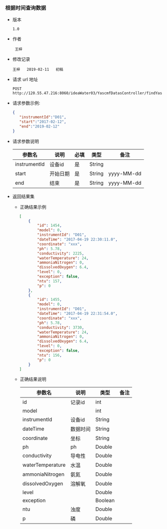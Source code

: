 ### 根据时间查询数据

+ 版本

  ```
  1.0
  ```

+ 作者

  ```
   王梓
  ```

+ 修改记录

  ```
  王梓   2019-02-11   初稿
  ```

+ 请求 url 地址

  ```
  POST http://120.55.47.216:8060/ideaWater03/YascmfDatasController/findYascmfDatasByTime.do
  ```

+ 请求参数示例:

   ```json
   {
      "instrumentId":"D01",
      "start":"2017-02-12",
      "end":"2019-02-12"
   }
   ```

+ 请求参数说明

    参数名 |  说明 | 必填 | 类型 | 备注
    -------|-------|------|------|-----
    instrumentId|设备id|是|String|
    start|开始日期|是|String|yyyy-MM-dd
    end|结束|是|String|yyyy-MM-dd

+ 返回结果集
  - 正确结果示例
  ```json
     [
         {
             "id": 1454,
             "model": 0,
             "instrumentId": "D01",
             "dateTime": "2017-04-19 22:30:11.0",
             "coordinate": "xxx",
             "ph": 5.78,
             "conductivity": 2225,
             "waterTemperature": 24,
             "ammoniaNitrogen": 0,
             "dissolvedOxygen": 6.4,
             "level": 0,
             "exception": false,
             "ntu": 157,
             "p": 0
         },
         {
             "id": 1455,
             "model": 0,
             "instrumentId": "D01",
             "dateTime": "2017-04-19 22:31:54.0",
             "coordinate": "xxx",
             "ph": 5.78,
             "conductivity": 3730,
             "waterTemperature": 24,
             "ammoniaNitrogen": 0,
             "dissolvedOxygen": 6.4,
             "level": 0,
             "exception": false,
             "ntu": 156,
             "p": 0
         }
     ]
  ```

  - 正确结果说明

    参数名 | 说明 | 类型 | 备注
    -------|-------|------|-----
    id|记录id|int|
    model| |int
    instrumentId|设备id|String|
    dateTime|数据时间|String|
    coordinate|坐标|String|
    ph|ph|Double|
    conductivity|导电性|Double|
    waterTemperature|水温|Double|
    ammoniaNitrogen|氨氮|Double|
    dissolvedOxygen|溶解氧|Double|
    level| |Double|
    exception| |Boolean|
    ntu|浊度|Double|
    p|磷|Double|

